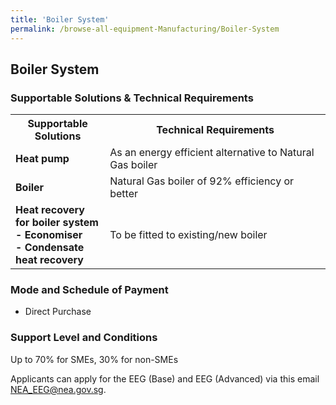 ```yaml
---
title: 'Boiler System'
permalink: /browse-all-equipment-Manufacturing/Boiler-System
---
```


## Boiler System

### Supportable Solutions & Technical Requirements

<table>
<tr>
    <th width="30%"><b>Supportable Solutions</b></th>
    <th width="auto"><b>Technical Requirements</b></th>
</tr>
<tr>
    <td><b>Heat pump</b></td>
    <td>As an energy efficient alternative to Natural Gas boiler</td>
</tr>
<tr>
    <td><b>Boiler</b></td>
    <td>Natural Gas boiler of 92% efficiency or better</td>
</tr>
<tr>
    <td><b>Heat recovery for boiler system</b><br><b>- Economiser</b><br><b>- Condensate heat recovery</b></td>
    <td>To be fitted to existing/new boiler</td>
</tr>
</table>

### Mode and Schedule of Payment 

- Direct Purchase

### Support Level and Conditions

Up to 70% for SMEs, 30% for non-SMEs

Applicants can apply for the EEG (Base) and EEG (Advanced) via this email <a title="" href="mailto:NEA_EEG@nea.gov.sg" target="_blank" rel="noopener">NEA_EEG@nea.gov.sg</a>.

